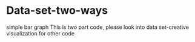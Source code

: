 # Data-set-two-ways
simple bar graph
This is two part code, please look into data set-creative visualization for other code
